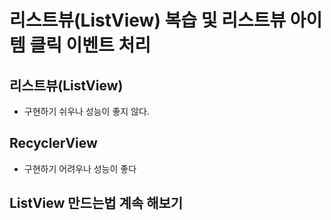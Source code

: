 # 리스트뷰(ListView) 복습 및 리스트뷰 아이템 클릭 이벤트 처리

## 리스트뷰(ListView)

- 구현하기 쉬우나 성능이 좋지 않다.

## RecyclerView

- 구현하기 어려우나 성능이 좋다

## ListView 만드는법 계속 해보기

